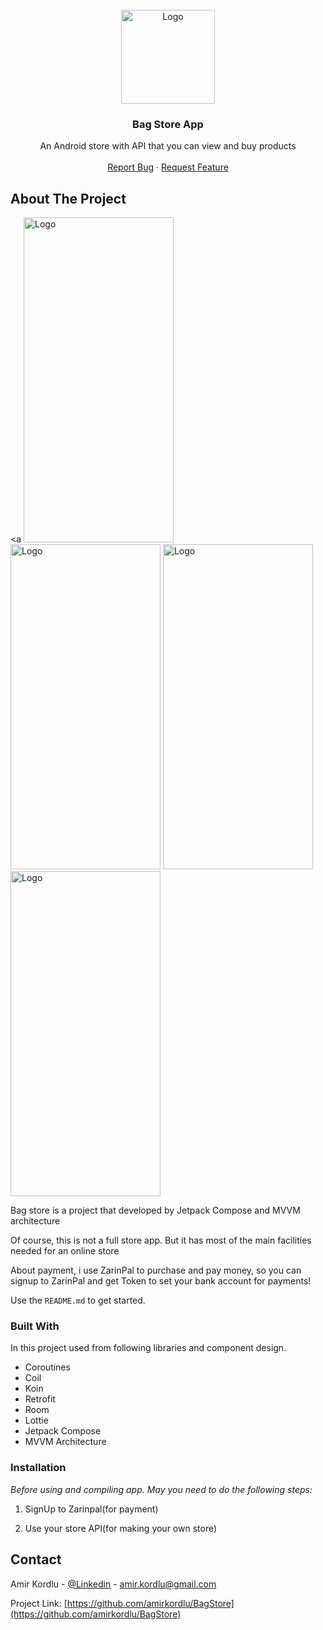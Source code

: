 
<!-- PROJECT LOGO -->
<br />
<div align="center">
  <a href="https://user-images.githubusercontent.com/21158178/203346667-21bd29b9-5634-4737-ab41-e802954b8da8.png">
    <img src="https://user-images.githubusercontent.com/21158178/224142781-dbc3ff4e-a046-42a3-8d4d-1df392fe4787.png" alt="Logo" width="150" height="150">
  </a>



  <h3 align="center">Bag Store App</h3>

  <p align="center">
    An Android store with API that you can view and buy products
    <br />
    <br />
    <a href="https://github.com/amirkordlu/BagStore/issues">Report Bug</a>
    ·
    <a href="https://github.com/amirkordlu/BagStore/pulls">Request Feature</a>
  </p>
</div>



<!-- ABOUT THE PROJECT -->
## About The Project
<a 
<img src="https://user-images.githubusercontent.com/21158178/224144550-cb667eec-accf-4ea5-bb8a-088eb70c54e1.jpg" alt="Logo" width="240" height="520">
<img src="https://user-images.githubusercontent.com/21158178/224143851-8208b2ff-c1fc-4ab4-a658-fede8b40a275.jpg" alt="Logo" width="240" height="520">
<img src="https://user-images.githubusercontent.com/21158178/224143957-b7c4111e-54a0-4a10-b452-9c0d886fcc24.jpg" alt="Logo" width="240" height="520">
<img src="https://user-images.githubusercontent.com/21158178/224144157-e9c1cfe7-1d26-4ecc-9aad-7fdbd099f560.jpg" alt="Logo" width="240" height="520">
</a>


Bag store is a project that developed by Jetpack Compose and MVVM architecture

Of course, this is not a full store app. But it has most of the main facilities needed for an online store

About payment, i use ZarinPal to purchase and pay money, so you can signup to ZarinPal and get Token to set your bank account for payments!

Use the `README.md` to get started.




### Built With

In this project used from following libraries and component design.

* Coroutines
* Coil
* Koin
* Retrofit
* Room
* Lottie
* Jetpack Compose
* MVVM Architecture



### Installation

_Before using and compiling app. May you need to do the following steps:_

1. SignUp to Zarinpal(for payment)

2. Use your store API(for making your own store)



<!-- CONTACT -->
## Contact

Amir Kordlu - [@Linkedin](https://www.linkedin.com/in/amirmohammad-kordlu/) - amir.kordlu@gmail.com

Project Link: [https://github.com/amirkordlu/BagStore](https://github.com/amirkordlu/BagStore)


